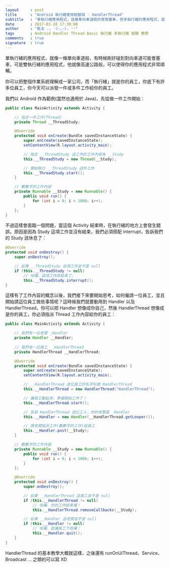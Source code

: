 ```yaml
---
layout     : post
title      : "Android 執行緒使用經驗談 - HandlerThread"
subtitle   : "單執行緒應用程式，就像單向車道般的常常塞車，但多執行緒的應用程式，就會像高速公路般的順暢流利 ..."
date       : 2017-03-28 17:30:00
author     : "乾太 ₍₍ ◝(･◡･)◟ ⁾⁾"
tags       : Android Handler Thread Basic 執行緒 多執行緒 經驗 教學
comments   : true
signature  : true
---
```


單執行緒的應用程式，就像一條單向車道般，有時候剛好碰到對向車道可能會塞車，可是雙執行緒的應用程式，他就像高速公路般，可以使得你的應用程式非常順暢。

你可以把整個作業系統理解成一家公司，而「執行緒」就是你的員工，你底下有許多位員工，你今天可以派發一件或多件工作給你的員工。

我們以 Android 作為範例(當然也適用於 Java)，先從做一件工作開始：

```java
public class MainActivity extends Activity {

    // 指定一件工作(Thread)
    private Thread __ThreadStudy;

    @Override
    protected void onCreate(Bundle savedInstanceState) {
        super.onCreate(savedInstanceState);
        setContentView(R.layout.activity_main); 

        // 指定 __ThreadStudy 這工作的工作內容為 __Study
        this.__ThreadStudy = new Thread(__Study);

        // 開始執行 __ThreadStudy 這件工作
        this.__ThreadStudy.start();
    }

    // 數數字的工作內容
    private Runnable __Study = new Runnable() {
        public void run() {
            for (int i = 0; i < 1000; i++);
        }
    };
}
```

不過這樣會面臨一個問題，當這個 Activity 結束時，在執行緒的地方上會發生錯誤，原因是因為 Study 這項工作並沒有結束，我們必須搭配 interrupt，告訴我們的 Study 該休息了：

```java
@Override
protected void onDestroy() {
    super.onDestroy();

    // 如果 __ThreadStudy 這項工作並不是 null
    if (this.__ThreadStudy != null)
        // 哈囉，這項工作該結束了。
        this.__ThreadStudy.interrupt();
}
```

這樣有了工作內容的概念以後，我們接下來要開始思考，如何僱請一位員工，並且開始請這位員工做些事情呢？這時候我們就要動用到 Handler 以及 HandlerThread，你可以把 Handler 想像成你自己，然後 HandlerThread 想像成是你的員工，你必須指派 Thread 工作內容給你的員工：

```java
public class MainActivity extends Activity {

    // 我們有一位老闆 _Handler
    private Handler __Handler;
    
    // 我們有一位員工 __HandlerThread
    private HandlerThread __HandlerThread;

    @Override
    protected void onCreate(Bundle savedInstanceState) {
        super.onCreate(savedInstanceState);
        setContentView(R.layout.activity_main); 

        // __HandlerThread 這位員工的名字叫做 HandlerThread
        this.__HandlerThread = new HandlerThread("HandlerThread");

        // 讓員工動起來，準備開始工作了！
        this.__HandlerThread.start();

        // 告訴 HandlerThread 這位工人，你的老闆是 _Handler
        this.__Handler = new Handler(__HandlerThread.getLooper());

        // 請老闆指派工作(數數字的工作)給員工
        this.__Handler.post(__Study);
    }

    // 數數字的工作內容
    private Runnable __Study = new Runnable() {
        public void run() {
            for (int i = 0; i < 1000; i++);
        }
    };

    @Override
    protected void onDestroy() {
        super.onDestroy();

        // 如果 __HandlerThread 這員工並不是 null
        if (this.__HandlerThread != null)
            // 哈囉，你的工作結束囉！
            this.__HandlerThread.removeCallbacks(__Study);

        // 如果 __Handler 這老闆並不是 null
        if (this.__Handler != null)
            // 哈囉，該讓員工下班囉！
            this.__Handler.quit();
    }
}
```

HandlerThread 的基本教學大概就這樣，之後還有 runOnUiThread、Service、Broadcast ... 之類的可以寫 XD